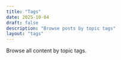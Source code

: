 ```yaml
---
title: "Tags"
date: 2025-10-04
draft: false
description: "Browse posts by topic tags"
layout: "tags"
---
```


Browse all content by topic tags.